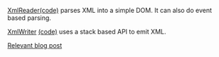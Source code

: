 [XmlReader](http://libgdx.badlogicgames.com/nightlies/docs/api/com/badlogic/gdx/utils/XmlReader.html)[(code)](https://github.com/libgdx/libgdx/blob/master/gdx/src/com/badlogic/gdx/utils/XmlReader.java) parses XML into a simple DOM. It can also do event based parsing.

[XmlWriter](http://libgdx.badlogicgames.com/nightlies/docs/api/com/badlogic/gdx/utils/XmlWriter.html)
[(code)](https://github.com/libgdx/libgdx/blob/master/gdx/src/com/badlogic/gdx/utils/XmlWriter.java) uses a stack based API to emit XML.

[Relevant blog post](http://www.badlogicgames.com/wordpress/?p=1712)